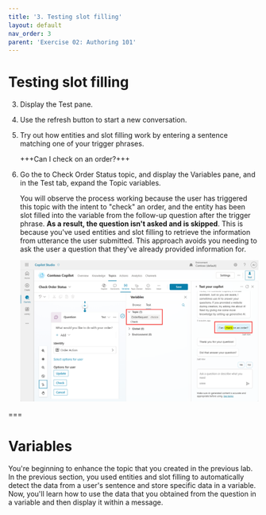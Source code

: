 ```yaml
---
title: '3. Testing slot filling'
layout: default
nav_order: 3
parent: 'Exercise 02: Authoring 101'
---
```


# Testing slot filling

3.	Display the Test pane.

4.	Use the refresh button to start a new conversation.

5.	Try out how entities and slot filling work by entering a sentence matching one of your trigger phrases.

	+++Can I check on an order?+++

1.	Go the to Check Order Status topic, and display the Variables pane, and in the Test tab, expand the Topic variables.
 	
	 You will observe the process working because the user has triggered this topic with the intent to "check" an order, and the entity has been slot filled into the variable from the follow-up question after the trigger phrase. **As a result, the question isn't asked and is skipped**. This is because you've used entities and slot filling to retrieve the information from utterance the user submitted. This approach avoids you needing to ask the user a question that they've already provided information for.

 	![A screenshot of a computer Description automatically generated](../../media/1bd121b63f876bda1ed15b36ba0fddea.png "A screenshot of a computer Description automatically generated")


===

# Variables
 	
You're beginning to enhance the topic that you created in the previous lab. In the previous section, you used entities and slot filling to automatically detect the data from a user's sentence and store specific data in a variable. Now, you'll learn how to use the data that you obtained from the question in a variable and then display it within a message.
